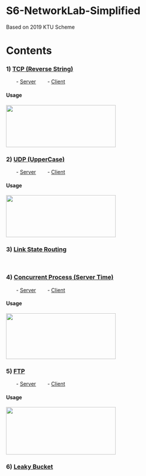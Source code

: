# S6-NetworkLab-Simplified
Based on 2019 KTU Scheme

# Contents

### 1) [TCP (Reverse String)](/1.%20TCP%20(Reverse%20String))
&nbsp;&nbsp;&nbsp;&nbsp;&nbsp;&nbsp; - [Server](/1.%20TCP%20(Reverse%20String)/TCPServer.c)
&nbsp;&nbsp;&nbsp;&nbsp;&nbsp;&nbsp; - [Client](/1.%20TCP%20(Reverse%20String)/TCPClient.c)
#### Usage
<img src="https://github.com/ShunKaidou/S6-NetworkLab-Simplified/assets/81925773/9b771d2d-b8ee-4b25-af1f-210426c1666d" width="300" height="115">

### 2) [UDP (UpperCase)](/2.%20UDP%20(UpperCase))
&nbsp;&nbsp;&nbsp;&nbsp;&nbsp;&nbsp; - [Server](/2.%20UDP%20(UpperCase)/UDPServer.c)
&nbsp;&nbsp;&nbsp;&nbsp;&nbsp;&nbsp; - [Client](/2.%20UDP%20(UpperCase)/UDPClient.c)
#### Usage
<img src="https://github.com/ShunKaidou/S6-NetworkLab-Simplified/assets/81925773/531d9901-ca2f-4490-b0b5-69b491b60b0c" width="300" height="115">



### 3) [Link State Routing](/3.%20Link%20State%20Routing/LinkState.c)
<br>


### 4) [Concurrent Process (Server Time)](/4.%20Concurrent%20Process%20(Server%20Time))
&nbsp;&nbsp;&nbsp;&nbsp;&nbsp;&nbsp; - [Server](/4.%20Concurrent%20Process%20(Server%20Time)/ConcurrentServer.c)
&nbsp;&nbsp;&nbsp;&nbsp;&nbsp;&nbsp; - [Client](/4.%20Concurrent%20Process%20(Server%20Time)/ConcurrentClient.c)
#### Usage
<img src="https://github.com/ShunKaidou/S6-NetworkLab-Simplified/assets/81925773/90b319cc-f01c-4b44-8007-0c014aca5022" width="300" height="125">

### 5) [FTP](/5.%20FTP)
&nbsp;&nbsp;&nbsp;&nbsp;&nbsp;&nbsp; - [Server](/5.%20FTP/FTPServer.c)
&nbsp;&nbsp;&nbsp;&nbsp;&nbsp;&nbsp; - [Client](/5.%20FTP/FTPClient.c)
#### Usage
<img src="https://github.com/ShunKaidou/S6-NetworkLab-Simplified/assets/81925773/6aaf2431-1e32-40d1-98a1-89744014a1fc" width="300" height="130">

### 6) [Leaky Bucket](/6.%20Leaky%20Bucket/Leaky%20Bucket.c)
